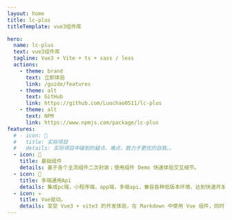 ```yaml
---
layout: home
title: lc-plus
titleTemplate: vue3组件库

hero:
  name: lc-plus
  text: vue3组件库
  tagline: Vue3 + Vite + ts + sass / less
  actions:
    - theme: brand
      text: 立即体验
      link: /guide/features
    - theme: alt
      text: GitHub
      link: https://github.com/Luochao0511/lc-plus
    - theme: alt
      text: NPM
      link: https://www.npmjs.com/package/lc-plus
features:
  # - icon: 🔨
  #   title: 实际项目
  #   details: 实际项目中碰到的疑点、难点，致力于更优的自我。。
  - icon: 🧩
    title: 基础组件
    details: 基于各个主流组件二次封装；使用组件 Demo 快速体验交互细节。
  - icon: 🧩
    title: 多端通用Api
    details: 集成pc端，小程序端，app端，多端api，兼容各种低版本环境，达到快速开发。
  - icon: ✈️
    title: Vue驱动。
    details: 享受 Vue3 + vite3 的开发体验，在 Markdown 中使用 Vue 组件，同时可以使用 Vue 来开发自定义主题。
---
```



